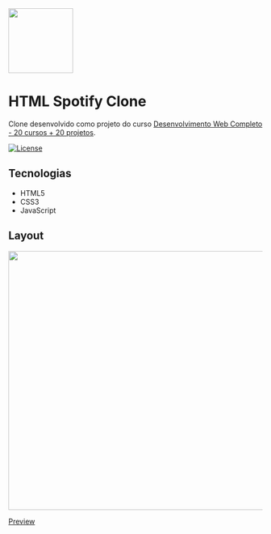 <img src="https://upload.wikimedia.org/wikipedia/commons/thumb/6/61/HTML5_logo_and_wordmark.svg/120px-HTML5_logo_and_wordmark.svg.png" width="128" />

# HTML Spotify Clone

Clone desenvolvido como projeto do curso [Desenvolvimento Web Completo - 20 cursos + 20 projetos](https://www.udemy.com/course/web-completo/).

[![License](https://img.shields.io/npm/l/react)](https://github.com/ordanael/html-spotify-clone/blob/main/LICENSE) 

## Tecnologias

- HTML5
- CSS3
- JavaScript

## Layout

<img src="https://i.ibb.co/7bK5477/html-spotify.png" width="512" />

[Preview](https://ordanael-spotify.vercel.app/)
